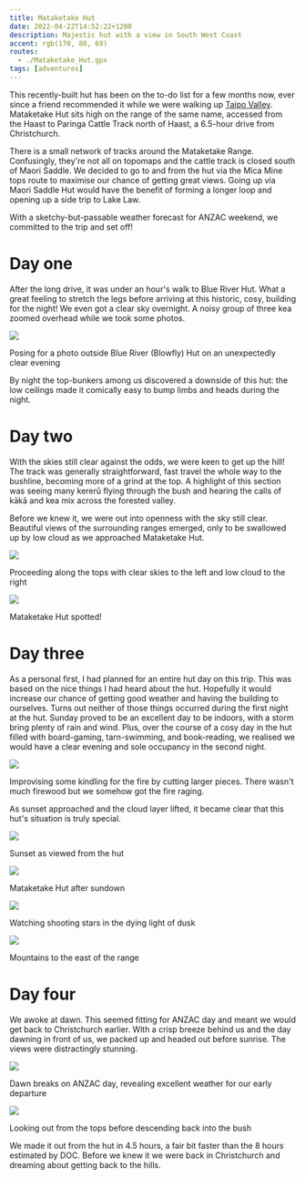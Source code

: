 ```yaml
---
title: Mataketake Hut
date: 2022-04-22T14:52:22+1200
description: Majestic hut with a view in South West Coast
accent: rgb(170, 80, 69)
routes:
  - ./Mataketake_Hut.gpx
tags: [adventures]
---
```


This recently-built hut has been on the to-do list for a few months now, ever since a friend recommended it while we were walking up [Taipo Valley](/taipo). Mataketake Hut sits high on the range of the same name, accessed from the Haast to Paringa Cattle Track north of Haast, a 6.5-hour drive from Christchurch.

There is a small network of tracks around the Mataketake Range. Confusingly, they're not all on topomaps and the cattle track is closed south of Maori Saddle. We decided to go to and from the hut via the Mica Mine tops route to maximise our chance of getting great views. Going up via Maori Saddle Hut would have the benefit of forming a longer loop and opening up a side trip to Lake Law.

With a sketchy-but-passable weather forecast for ANZAC weekend, we committed to the trip and set off!

# Day one

After the long drive, it was under an hour's walk to Blue River Hut. What a great feeling to stretch the legs before arriving at this historic, cosy, building for the night! We even got a clear sky overnight. A noisy group of three kea zoomed overhead while we took some photos.

![][blowfly-group]

<figcaption>Posing for a photo outside Blue River (Blowfly) Hut on an unexpectedly clear evening</figcaption>

By night the top-bunkers among us discovered a downside of this hut: the low ceilings made it comically easy to bump limbs and heads during the night.

# Day two

With the skies still clear against the odds, we were keen to get up the hill! The track was generally straightforward, fast travel the whole way to the bushline, becoming more of a grind at the top. A highlight of this section was seeing many kererū flying through the bush and hearing the calls of kākā and kea mix across the forested valley.

Before we knew it, we were out into openness with the sky still clear. Beautiful views of the surrounding ranges emerged, only to be swallowed up by low cloud as we approached Mataketake Hut.

![][entering-tops]

<figcaption>Proceeding along the tops with clear skies to the left and low cloud to the right</figcaption>

![][hut-approach]

<figcaption>Mataketake Hut spotted!</figcaption>

# Day three

As a personal first, I had planned for an entire hut day on this trip. This was based on the nice things I had heard about the hut. Hopefully it would increase our chance of getting good weather and having the building to ourselves. Turns out neither of those things occurred during the first night at the hut. Sunday proved to be an excellent day to be indoors, with a storm bring plenty of rain and wind. Plus, over the course of a cosy day in the hut filled with board-gaming, tarn-swimming, and book-reading, we realised we would have a clear evening and sole occupancy in the second night.

![][wood]

<figcaption>Improvising some kindling for the fire by cutting larger pieces. There wasn't much firewood but we somehow got the fire raging.</figcaption>

As sunset approached and the cloud layer lifted, it became clear that this hut's situation is truly special.

![][pano]

<figcaption>Sunset as viewed from the hut</figcaption>

![][astro-hut]

<figcaption>Mataketake Hut after sundown</figcaption>

![][astro-couple]

<figcaption>Watching shooting stars in the dying light of dusk</figcaption>

![][astro-hills]

<figcaption>Mountains to the east of the range</figcaption>

# Day four

We awoke at dawn. This seemed fitting for ANZAC day and meant we would get back to Christchurch earlier. With a crisp breeze behind us and the day dawning in front of us, we packed up and headed out before sunrise. The views were distractingly stunning.

![][astro-dawn]

<figcaption>Dawn breaks on ANZAC day, revealing excellent weather for our early departure</figcaption>

![][leaving-tops]

<figcaption>Looking out from the tops before descending back into the bush</figcaption>

We made it out from the hut in 4.5 hours, a fair bit faster than the 8 hours estimated by DOC. Before we knew it we were back in Christchurch and dreaming about getting back to the hills.

[blowfly-group]: ./DSC09590.jpg
[entering-tops]: ./DSC09610.jpg
[hut-approach]: ./DSC09618.jpg
[wood]: ./DSC09621.jpg
[pano]: ./DSC09649-HDR-Pano.jpg
[astro-hut]: ./DSC09678.jpg
[astro-couple]: ./DSC09685.jpg
[astro-hills]: ./DSC09691.jpg
[astro-dawn]: ./DSC09693.jpg
[leaving-tops]: ./DSC09719.jpg
